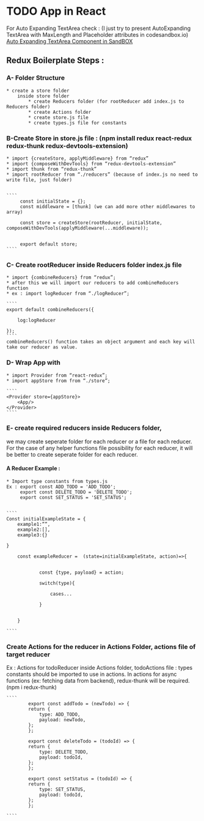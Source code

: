 # TODO App in React

For Auto Expanding TextArea check : (I just try to present AutoExpanding TextArea with MaxLength and Placeholder attributes in codesandbox.io)
[Auto Expanding TextArea Component in SandBOX](https://codesandbox.io/s/facebook-style-autoexpanding-text-area-with-maxlength-placeholder-and-remaining-characters-76s8e?fontsize=14&hidenavigation=1&theme=dark)

## Redux Boilerplate Steps :

### A- Folder Structure

    * create a store folder
    	inside store folder
    		* create Reducers folder (for rootReducer add index.js to Reducers folder)
    		* create Actions folder
    		* create store.js file
    		* create types.js file for constants

### B-Create Store in store.js file : (npm install redux react-redux redux-thunk redux-devtools-extension)

    * import {createStore, applyMiddleware} from “redux”
    * import {composeWithDevTools} from “redux-devtools-extension”
    * import thunk from “redux-thunk”
    * import rootReducer from “./reducers” (because of index.js no need to write file, just folder)


    ````
         const initialState = {};
         const middleware = [thunk] (we can add more other middlewares to array)

         const store = createStore(rootReducer, initialState, composeWithDevTools(applyMiddleware(...middleware));


         export default store;
    ````

### C- Create rootReducer inside Reducers folder index.js file

    * import {combineReducers} from “redux”;
    * after this we will import our reducers to add combineReducers function
    * ex : import logReducer from “./logReducer”;

    ````
    export default combineReducers({

    	log:logReducer

    });
    ````
    combineReducers() function takes an object argument and each key will take our reducer as value.

### D- Wrap App with <Provider store={store}></Provider>

    * import Provider from “react-redux”;
    * import appStore from from “./store”;

    ````
    <Provider store={appStore}>
    	<App/>
    </Provider>
    ````

### E- create required reducers inside Reducers folder,

we may create seperate folder for each reducer or a file for each reducer. For the case of any helper functions file possibility for each reducer, it will be better to create seperate folder for each reducer.

#### A Reducer Example :

    * Import type constants from types.js
    Ex : export const ADD_TODO = 'ADD_TODO';
         export const DELETE_TODO = 'DELETE_TODO';
         export const SET_STATUS = 'SET_STATUS';


    ````
    Const initialExampleState = {
    	example1:””,
    	example2:[],
    	example3:{}

    }

    	const exampleReducer =  (state=initialExampleState, action)=>{


    			const {type, payload} = action;

    			switch(type){

    				cases...

    			}


    	}

    ````

### Create Actions for the reducer in Actions Folder, actions file of target reducer

Ex : Actions for todoReducer inside Actions folder, todoActions file :
types constants should be imported to use in actions. In actions for async functions (ex: fetching data from backend), redux-thunk
will be required. (npm i redux-thunk)

    ````
            export const addTodo = (newTodo) => {
            return {
                type: ADD_TODO,
                payload: newTodo,
            };
            };

            export const deleteTodo = (todoId) => {
            return {
                type: DELETE_TODO,
                payload: todoId,
            };
            };

            export const setStatus = (todoId) => {
            return {
                type: SET_STATUS,
                payload: todoId,
            };
            };

    ````
